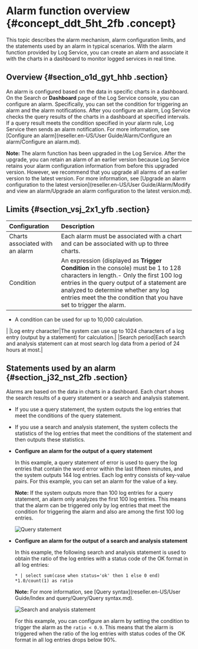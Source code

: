 # Alarm function overview {#concept_ddt_5ht_2fb .concept}

This topic describes the alarm mechanism, alarm configuration limits, and the statements used by an alarm in typical scenarios. With the alarm function provided by Log Service, you can create an alarm and associate it with the charts in a dashboard to monitor logged services in real time.

## Overview {#section_o1d_gyt_hhb .section}

An alarm is configured based on the data in specific charts in a dashboard. On the Search or **Dashboard** page of the Log Service console, you can configure an alarm. Specifically, you can set the condition for triggering an alarm and the alarm notifications. After you configure an alarm, Log Service checks the query results of the charts in a dashboard at specified intervals. If a query result meets the condition specified in your alarm rule, Log Service then sends an alarm notification. For more information, see [Configure an alarm](reseller.en-US/User Guide/Alarm/Configure an alarm/Configure an alarm.md).

**Note:** The alarm function has been upgraded in the Log Service. After the upgrade, you can retain an alarm of an earlier version because Log Service retains your alarm configuration information from before this upgraded version. However, we recommend that you upgrade all alarms of an earlier version to the latest version. For more information, see [Upgrade an alarm configuration to the latest version](reseller.en-US/User Guide/Alarm/Modify and view an alarm/Upgrade an alarm configuration to the latest version.md).

## Limits {#section_vsj_2x1_yfb .section}

|Configuration|Description|
|:------------|:----------|
|Charts associated with an alarm|Each alarm must be associated with a chart and can be associated with up to three charts.|
|Condition|An expression \(displayed as **Trigger Condition** in the console\) must be 1 to 128 characters in length.-   Only the first 100 log entries in the query output of a statement are analyzed to determine whether any log entries meet the the condition that you have set to trigger the alarm.
-   A condition can be used for up to 10,000 calculation.

|
|Log entry character|The system can use up to 1024 characters of a log entry \(output by a statement\) for calculation.|
|Search period|Each search and analysis statement can at most search log data from a period of 24 hours at most.|

## Statements used by an alarm {#section_j32_nst_2fb .section}

Alarms are based on the data in charts in a dashboard. Each chart shows the search results of a query statement or a search and analysis statement.

-   If you use a query statement, the system outputs the log entries that meet the conditions of the query statement.
-   If you use a search and analysis statement, the system collects the statistics of the log entries that meet the conditions of the statement and then outputs these statistics.

-   **Configure an alarm for the output of a query statement**

    In this example, a query statement of error is used to query the log entries that contain the word error within the last fifteen minutes, and the system outputs 144 log entries. Each log entry consists of key-value pairs. For this example, you can set an alarm for the value of a key.

    **Note:** If the system outputs more than 100 log entries for a query statement, an alarm only analyzes the first 100 log entries. This means that the alarm can be triggered only by log entries that meet the condition for triggering the alarm and also are among the first 100 log entries.

    ![](images/43201_en-US.png "Query statement")

-   **Configure an alarm for the output of a search and analysis statement**

    In this example, the following search and analysis statement is used to obtain the ratio of the log entries with a status code of the OK format in all log entries:

    ```
    * | select sum(case when status='ok' then 1 else 0 end) *1.0/count(1) as ratio
    ```

    **Note:** For more information, see [Query syntax](reseller.en-US/User Guide/Index and query/Query/Query syntax.md).

    ![](images/43203_en-US.png "Search and analysis statement")

    For this example, you can configure an alarm by setting the condition to trigger the alarm as the `ratio < 0.9`. This means that the alarm is triggered when the ratio of the log entries with status codes of the OK format in all log entries drops below 90%.


